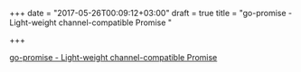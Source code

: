 +++
date = "2017-05-26T00:09:12+03:00"
draft = true
title = "go-promise - Light-weight channel-compatible Promise "

+++

<p><a href="https://t.co/IXmOLRI0gq">go-promise - Light-weight channel-compatible Promise </a></p>